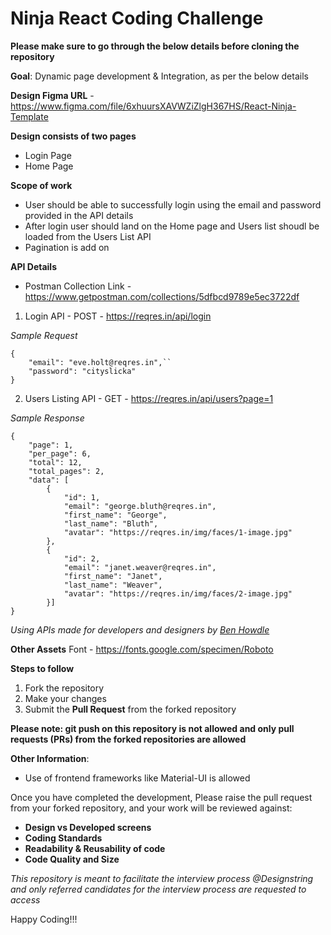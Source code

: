 # Ninja React Coding Challenge

**Please make sure to go through the below details before cloning the repository**

**Goal**: Dynamic page development & Integration, as per the below details

**Design Figma URL** - https://www.figma.com/file/6xhuursXAVWZiZlgH367HS/React-Ninja-Template

**Design consists of two pages**
- Login Page
- Home Page

**Scope of work**
- User should be able to successfully login using the email and password provided in the API details
- After login user should land on the Home page and Users list shoudl be loaded from the Users List API  
- Pagination is add on

**API Details**
- Postman Collection Link - https://www.getpostman.com/collections/5dfbcd9789e5ec3722df

1. Login API - POST - https://reqres.in/api/login 

_Sample Request_
```
{
    "email": "eve.holt@reqres.in",``
    "password": "cityslicka"
}
```

2. Users Listing API - GET - https://reqres.in/api/users?page=1

_Sample Response_
```
{
    "page": 1,
    "per_page": 6,
    "total": 12,
    "total_pages": 2,
    "data": [
        {
            "id": 1,
            "email": "george.bluth@reqres.in",
            "first_name": "George",
            "last_name": "Bluth",
            "avatar": "https://reqres.in/img/faces/1-image.jpg"
        },
        {
            "id": 2,
            "email": "janet.weaver@reqres.in",
            "first_name": "Janet",
            "last_name": "Weaver",
            "avatar": "https://reqres.in/img/faces/2-image.jpg"
        }]
}
```

_Using APIs made for developers and designers by [Ben Howdle](https://benhowdle.im/)_


**Other Assets**
Font - https://fonts.google.com/specimen/Roboto


**Steps to follow**
1. Fork the repository
2. Make your changes 
3. Submit the **Pull Request** from the forked repository 


**Please note: git push on this repository is not allowed and only pull requests (PRs) from the forked repositories are allowed**
 
**Other Information**:
- Use of frontend frameworks like Material-UI is allowed

Once you have completed the development, Please raise the pull request from your forked repository, and your work will be reviewed against:
- **Design vs Developed screens**
- **Coding Standards**
- **Readability & Reusability of code**
- **Code Quality and Size**

_This repository is meant to facilitate the interview process @Designstring and only referred candidates for the interview process are requested to access_

Happy Coding!!!
